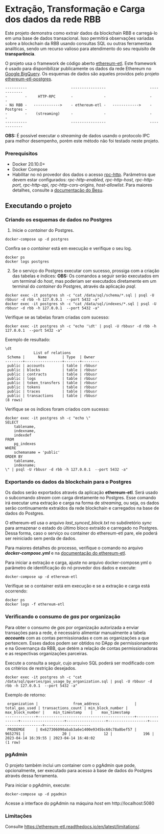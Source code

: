 # Extração, Transformação e Carga dos dados da rede RBB
Este projeto demonstra como extrair dados da blockchain RBB e carregá-lo em uma base de dados transacional. Isso permitirá observações variadas sobre a blockchain da RBB usando consultas SQL ou outras ferramentas analíticas, sendo um recurso valioso para atendimento do seu requisito de **transparência**.

O projeto usa o framework de código aberto [ethereum-etl](https://github.com/blockchain-etl/ethereum-etl). Este framework é usado para disponibilizar publicamente os dados da rede Ethereum no [Google BigQuery](https://goo.gl/oY5BCQ). Os esquemas de dados são aqueles providos pelo projeto [ethereum-etl-postgres](https://github.com/blockchain-etl/ethereum-etl-postgres).

    ----------                    ----------------                    ------------ 
    -        -     HTTP-RPC       -              -                    -          -
    - Nó RBB -   ------------>    - ethereum-etl -   ------------>    - Postgres -
    -        -    (streaming)     -              -                    -          -
    ----------                    ----------------                    ------------

**OBS:** É  possível executar o *streaming* de dados usando o protocolo IPC para melhor desempenho, porém este método não foi testado neste projeto.

### Prerequisitos
- Docker 20.10.0+
- Docker Compose
- Habilitar no nó provedor dos dados o acesso [rpc-http](https://besu.hyperledger.org/stable/public-networks/how-to/use-besu-api/json-rpc#http). Parâmetros que devem estar configurados: *rpc-http-enabled, rpc-http-host, rpc-http-port, rpc-http-api, rpc-http-cors-origins, host-allowlist*. Para maiores detalhes, consulte a [documentação do Besu](https://besu.hyperledger.org/stable/public-networks/reference/cli/options).

## Executando o projeto

### Criando os esquemas de dados no Postgres
1. Inicie o *container* do Postgres. 
```
docker-compose up -d postgres
```

Confira se o *container* está em execução e verifique o seu log.
```
docker ps
docker logs postgres
```

2. Se o serviço do Postgres executar com sucesso, prossiga com a criação das tabelas e índices:
**OBS:** Os comandos a seguir serão executados em um terminal do *host*, mas poderiam ser executados diretamente em um terminal do *container* do Postgres, através da aplicação *psql*.
```
docker exec -it postgres sh -c "cat /data/sql/schema/*.sql | psql -U rbbusr -d rbb -h 127.0.0.1  --port 5432 -a"
docker exec -it postgres sh -c "cat /data/sql/indexes/*.sql | psql -U rbbusr -d rbb -h 127.0.0.1  --port 5432 -a"
```

Verifique se as tabelas foram criadas com sucesso:
```
docker exec -it postgres sh -c "echo '\dt' | psql -U rbbusr -d rbb -h 127.0.0.1  --port 5432 -a"
```
Exemplo de resultado:
```
\dt
             List of relations
 Schema |      Name       | Type  | Owner  
--------+-----------------+-------+--------
 public | accounts        | table | rbbusr
 public | blocks          | table | rbbusr
 public | contracts       | table | rbbusr
 public | logs            | table | rbbusr
 public | token_transfers | table | rbbusr
 public | tokens          | table | rbbusr
 public | traces          | table | rbbusr
 public | transactions    | table | rbbusr
(8 rows)
```

Verifique se os índices foram criados com sucesso:
```
docker exec -it postgres sh -c "echo \"
SELECT
    tablename,
    indexname,
    indexdef
FROM
    pg_indexes
WHERE
    schemaname = 'public'
ORDER BY
    tablename,
    indexname;
\" | psql -U rbbusr -d rbb -h 127.0.0.1  --port 5432 -a"
```

### Exportando os dados da blockchain para o Postgres
Os dados serão exportados através da aplicação **ethereum-etl**. Será usado o subcomando *stream* com carga diretamente no Postgres. Esse comando irá executar uma extração e carga na forma de *streaming*, ou seja, os dados serão continuamente extraídos da rede blockchain e carregados na base de dados do Postgres. 

O ethereum-etl usa o arquivo *last_synced_block.txt* no subdiretório *sync* para armazenar o estado do último bloco extraído e carregado no Postgres. Dessa forma, caso o serviço ou container do ethereum-etl pare, ele poderá ser reiniciado sem perda de dados.

Para maiores detalhes do processo, verifique o comando no arquivo ***docker-compose.yml*** e na [documentação do ethereum-etl](https://github.com/blockchain-etl/ethereum-etl/blob/develop/docs/commands.md#stream).

Para iniciar a extração e carga, ajuste no arquivo docker-compose.yml o parâmetro de identificação do nó provedor dos dados e execute:
```
docker-compose up -d ethereum-etl
```

Verifique se o container está em execução e se a extração e carga está ocorrendo:
```
docker ps
docker logs -f ethereum-etl
```

### Verificando o consumo de *gas* por organização
Para obter o consumo de *gas* por organização autorizada a enviar transações para a rede, é necessário alimentar manualmente a tabela ***accounts*** com as contas permissionadas e com as organizações a que pertencem. Esses dados podem ser obtidos no DApp de permissionamento e na Governança da RBB, que detém a relação de contas permissionadoras e as respectivas organizações parceiras.

Execute a consulta a seguir, cujo arquivo SQL poderá ser modificado com os critérios de restrição desejados.
```
docker exec -it postgres sh -c "cat /data/sql/queries/gas_usage_by_organization.sql | psql -U rbbusr -d rbb -h 127.0.0.1  --port 5432 -a"
```

Exemplo de retorno:
```
 organization |                from_address                | total_gas_used | transactions_count | min_block_number | max_block_number |    min_timestamp    |    max_timestamp    
--------------+--------------------------------------------+----------------+--------------------+------------------+------------------+---------------------+---------------------
 PRODEMGE     | 0x627306090abab3a6e1400e9345bc60c78a8bef57 |        9652791 |                 20 |               12 |              196 | 2023-04-14 16:39:55 | 2023-04-14 16:48:02
(1 row)
```

### pgAdmin
O projeto também inclui um container com o pgAdmin que pode, opcionalmente, ser executado para acesso à base de dados do Postgres através dessa ferramenta.

Para iniciar o pgAdmin, execute:
```
docker-compose up -d pgadmin
```

Acesse a interface do pgAdmin na máquina *host* em http://localhost:5080

### Limitações
Consulte <https://ethereum-etl.readthedocs.io/en/latest/limitations/>.
